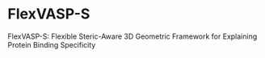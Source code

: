 # FlexVASP-S
FlexVASP-S: Flexible Steric-Aware 3D Geometric Framework for Explaining Protein Binding Specificity
